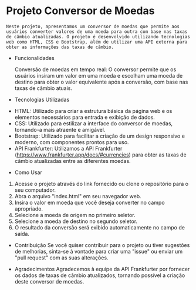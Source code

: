 # Projeto Conversor de Moedas
    Neste projeto, apresentamos um conversor de moedas que permite aos usuários converter valores de uma moeda para outra com base nas taxas de câmbio atualizadas. O projeto é desenvolvido utilizando tecnologias web como HTML, CSS e Bootstrap, além de utilizar uma API externa para obter as informações das taxas de câmbio.

* Funcionalidades
    
    Conversão de moedas em tempo real: O conversor permite que os usuários insiram um valor em uma moeda e escolham uma moeda de destino para obter o valor equivalente após a conversão, com base nas taxas de câmbio atuais.

* Tecnologias Utilizadas
- HTML: Utilizado para criar a estrutura básica da página web e os elementos necessários para entrada e exibição de dados.
- CSS: Utilizado para estilizar a interface do conversor de moedas, tornando-a mais atraente e amigável.
- Bootstrap: Utilizado para facilitar a criação de um design responsivo e moderno, com componentes prontos para uso.
- API Frankfurter: Utilizamos a API Frankfurter (https://www.frankfurter.app/docs/#currencies) para obter as taxas de câmbio atualizadas entre as diferentes moedas.

* Como Usar
1. Acesse o projeto através do link fornecido ou clone o repositório para o seu computador.
2. Abra o arquivo "index.html" em seu navegador web.
3. Insira o valor em moeda que você deseja converter no campo apropriado.
4. Selecione a moeda de origem no primeiro seletor.
5. Selecione a moeda de destino no segundo seletor.
6. O resultado da conversão será exibido automaticamente no campo de saída.

* Contribuição
    Se você quiser contribuir para o projeto ou tiver sugestões de melhorias, sinta-se à vontade para criar uma "issue" ou enviar um "pull request" com as suas alterações.

* Agradecimentos
    Agradecemos à equipe da API Frankfurter por fornecer os dados de taxas de câmbio atualizados, tornando possível a criação deste conversor de moedas. 